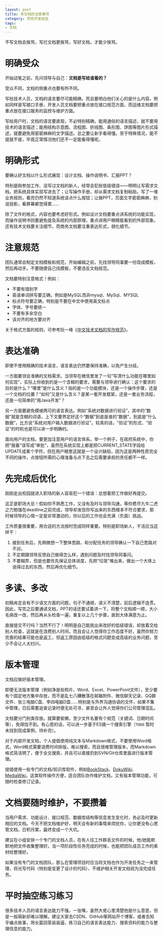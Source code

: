 ```yaml
---
layout: post
title: 写文档的注意事项
category: 项目开发经验
tags:
- 文档
---
```

不写文档会挨骂，写烂文档更挨骂，写好文档，才能少挨骂。

<!-- more -->

# 明确受众
开始动笔之前，先问领导与自己：**文档是写给谁看的？**

受众不同，文档的侧重点也要有所不同。

写给技术人员，文档的语言要尽可能精确，而且要明白他们关心的是什么内容。例如同样是写接口手册，开发人员文档要把重点放在接口规范方面，而运维文档要把重点放在接口服务的监控与维护方面。

写给用户时，文档的语言要直观，不必特别精确，能用通俗的语言描述，就不要用技术的语言描述；能用结构示意图、流程图、折线图、条形图、饼图等图片形式描述，就要避免用密密麻麻的文字描述。总之要让新手看得懂。至于特殊情况，能不提就不提，毕竟正常情况他们还不一定能看得懂呢。

# 明确形式
要确认好文档以什么形式展现：设计文档、操作说明书、汇报PPT？

特别是刚参加工作、没写过文档的新人，经常会犯些低级错误——明明让写需求文档，把系统具体实现写进去了；让写操作手册，却从需求文档复制粘贴，写了一堆业务规则，看完仍然不知道系统该点什么按钮；让做PPT，页面文字密密麻麻，别说投影，看屏幕都觉得累……

除了文件的格式，内容也要考虑好形式。例如设计文档要重点讲系统的功能实现，而操作说明书则要避免提及系统的内部原理，重点讲用户眼睛能看到的外部现象。还有技术文档要关注细节，而商务文档要注重表达形式，弱化细节。

# 注意规范
团队通常会制定文档模板和规范，开始编辑之前，先找领导同事要一份现成模板，然后再动手。不要随便自己找模板，不要违反文档规范。

文档要特别注意格式！例如：
* 不要有错别字
* 英语单词拼写要正确，例如是MySQL而非mysql、MySql、MYSQL
* 标点符号要正确，特别是不要在中文中使用英文标点
* 字体、字号要统一
* 不要有多余空白
* 该对齐的地方要对齐

关于格式方面的规则，可参考阮一峰《[中文技术文档的写作规范](https://github.com/ruanyf/document-style-guide)》。

# 表达准确
即使不使用精确的技术语言，语言表达仍然要保持准确，以免产生分歧。

一方面要领会准确的文档需求。当领导在微信里发了一句“写清什么功能在哪里如何实现”，实际上你收到的是一个含糊的要求，需要与领导进行确认：这个要求的目的是什么？“哪里”是什么含义？指的是一个功能模块，还是一个操作步骤，还是一个文档的位置？“如何”又是什么含义？是某一套开发框架，还是一套业务流程，还是一句简单的“用Java开发”？

另一方面要避免模棱两可的语言表达。例如“系统对数据进行验证”，其中的“数据”就是含糊的词语，上下文要界定好这个“数据”到底是谁的“数据”，到底是“什么数据”，比方说“系统对用户输入数据进行验证”。较真的话，“验证”的形式、“验证”的时机也是可以进一步明确的。

面向用户的文档，要更加注意用户的语言体系。举一个例子，在政府系统中，你把“报备”误写成“审批”，虽然在系统实现上都是把CURRENT_STATE字段给UPDATE成某个字符，但在用户眼里这就是一个设计缺陷，因为这是两种性质完全不同的操作，点按钮所需的心理准备与点下去之后需要承担的责任都不一样。

# 先完成后优化
刚刚走出校园就进入职场的新人容易犯一个错误：总想着把工作做好再提交。

这正是职场大忌！假如你不熟悉工作，又没有及时与领导沟通，等你费尽九牛二虎之力勉强在deadline之前完成，领导却发现你写出来的东西根本不符合要求，那时候领导的心情一定是非常激动的，你以后的工作也会充满（负面）挑战。

工作质量很重要，用合适的方法按时完成同样重要。特别是职场新人，干活应当这样干：
1. 接到任务后，先稍微想一下整体思路，和分配任务的领导确认一下自己思路对不对。
2. 不定期跟领导反馈自己做得怎么样，遇到问题及时找领导同事问。
3. 不要糊弄，但是也要优先保证总体进度，先把“垃圾”堆出来，做出一个大体上说得过去的东西，然后再优化细节。

# 多读、多改
初稿肯定会有不少语文方面的问题，句子不通顺，语义不清楚，前后逻辑不连贯。因此，写完之后要通读文档，PPT的话还要试着讲一下，将整个文档顺一顺，大小毛病改一改，然后再从头检查一遍，重复以上几个步骤，直到大体满意为止。

直接提交不行吗？当然不行了！明明是自己能挑出来改好的低级错误，却放着交给别人检查，这就是在浪费别人时间，而且会让人觉得你工作态度不好。虽然你努力完善的结果可能也是返工，但返工原因由低级的格式问题变成高级的业务问题，至少不会让人太扫兴。

# 版本管理
文档应做好版本管理。

即便无法版本管理（例如净是些照片、Word、Excel、PowerPoint文件），至少要有个固定地方集中存放，而不是乱七八糟散落在邮箱附件、微信聊天记录、QQ群文件、张三电脑C盘、李四电脑D盘……特别是与外界沟通协调的文件，如果不集中管理，日后需要追查记录时便无处可寻，甚至会让外人觉得你们公司管理混乱。

文档要分门别类存放。就算要偷懒，至少文件名要有个规范（关键词、日期时间等），免得找不到。有心思的话，可以进一步基于ES搞一个搜索引擎（`TODO` 暂时未找到现成案例，待补完）。

对于内部开发文档，个人提倡使用纯文本与Markdown格式，不要使用Word格式。Word格式需要浪费时间排版，难以搜索，而且很难管理版本，而Markdown格式简洁明了，便于全文搜索，并且可以直接扔到SVN/Git仓库里面进行版本管理。

提倡使用一些专门的文档/知识库软件，例如[BookStack](https://github.com/BookStackApp/BookStack)、[DokuWiki](https://www.dokuwiki.org)、[MediaWiki](https://mediawiki.org/)。这类软件操作方便，适合团队协作维护文档，又有版本管理功能，可随时检查修订记录。

# 文档要随时维护，不要攒着
当用户需求、功能设计、接口规范、数据库结构等信息发生变化时，务必及时更新相应的文档。今天不把文档维护好，明天会有新的事情来烦扰你，让你更没有心思管文档，日积月累，最终变成一个大坑。

建议在小组安排一个专门的文档人员，在有人往工作群丢文件的时候，他/她能默默地把文件收集整理好。当一项阶段性任务完成的时候，也能把团队成员工作的素材给整理好。

如果没有专门的文档团队，那么在管理项目时应当将文档也作为开发任务之一来管理，将光写代码（特别是变更了设计的代码）、不维护相关开发文档视为没完成任务。

# 平时抽空练习练习
很多技术人员的语言表达能力不强，一张嘴，虽然大佬心里清楚他是什么意思，但是一般萌新却难以理解。建议大家去CSDN、GitHub等网站开个博客，或者去知乎编点故事，用长篇回答装装逼，练习自己的语言表达能力、搜索资料的能力与整理信息的能力。
